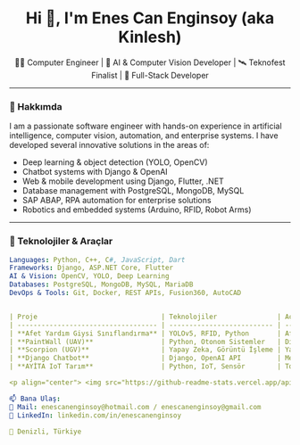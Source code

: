<h1 align="center">Hi 👋, I'm Enes Can Enginsoy (aka Kinlesh)</h1>

<p align="center">
  👨‍💻 Computer Engineer | 🧠 AI & Computer Vision Developer | 🛰️ Teknofest Finalist | 🔧 Full-Stack Developer
</p>

---

### 🧠 Hakkımda

I am a passionate software engineer with hands-on experience in artificial intelligence, computer vision, automation, and enterprise systems. I have developed several innovative solutions in the areas of:

- Deep learning & object detection (YOLO, OpenCV)
- Chatbot systems with Django & OpenAI
- Web & mobile development using Django, Flutter, .NET
- Database management with PostgreSQL, MongoDB, MySQL
- SAP ABAP, RPA automation for enterprise solutions
- Robotics and embedded systems (Arduino, RFID, Robot Arms)

---

### 🚀 Teknolojiler & Araçlar

```yaml
Languages: Python, C++, C#, JavaScript, Dart
Frameworks: Django, ASP.NET Core, Flutter
AI & Vision: OpenCV, YOLO, Deep Learning
Databases: PostgreSQL, MongoDB, MySQL, MariaDB
DevOps & Tools: Git, Docker, REST APIs, Fusion360, AutoCAD


| Proje                               | Teknolojiler               | Açıklama                                                                             |
| ----------------------------------- | -------------------------- | ------------------------------------------------------------------------------------ |
| **Afet Yardım Giysi Sınıflandırma** | YOLOv5, RFID, Python       | Afet bölgelerinde yardım kıyafetlerini sınıflayan ve takip eden tam otomatik sistem. |
| **PaintWall (UAV)**                 | Python, Otonom Sistemler   | Dış cephe boyayan otonom insansız hava aracı.                                        |
| **Scorpion (UGV)**                  | Yapay Zeka, Görüntü İşleme | Yabani ot tespiti ve ilaçlama yapabilen insansız kara aracı.                         |
| **Django Chatbot**                  | Django, OpenAI API         | Metin tabanlı chatbot uygulaması.                                                    |
| **AYİTA IoT Tarım**                 | Python, IoT, Sensör        | Toprak analizine dayalı gerçek zamanlı tarım izleme sistemi.                         |

<p align="center"> <img src="https://github-readme-stats.vercel.app/api?username=Kinlesh&show_icons=true&theme=tokyonight" alt="GitHub Stats" /> <img src="https://github-readme-stats.vercel.app/api/top-langs/?username=Kinlesh&layout=compact&theme=tokyonight" alt="Top Languages" /> </p>

📫 Bana Ulaş:
📧 Mail: enescanenginsoy@hotmail.com / enescanenginsoy@gmail.com
💼 LinkedIn: linkedin.com/in/enescanenginsoy

📍 Denizli, Türkiye
